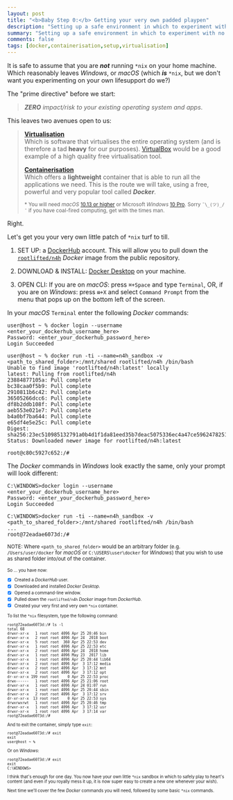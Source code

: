 ```yaml
---
layout: post
title: "<b>Baby Step 0:</b> Getting your very own padded playpen"
description: "Setting up a safe environment in which to experiment with no consequence to the student's workstation."
summary: "Setting up a safe environment in which to experiment with no consequence to the student's workstation."
comments: false
tags: [docker,containerisation,setup,virtualisation]
---
```


It is safe to assume that you are ***not*** running `*nix` on your home machine. Which reasonably leaves *Windows*, or *macOS* (which ***is*** `*nix`, but we don't want you experimenting on your own lifesupport do we?)

The "prime directive" before we start:<br />
> ***ZERO*** *impact/risk to your existing operating system and apps*.


This leaves two avenues open to us:

> **[Virtualisation](https://en.wikipedia.org/wiki/Virtualization)**<br />
> Which is software that virtualises the entire operating system (and is therefore a tad **heavy** for our purposes). [VirtualBox](https://www.virtualbox.org) would be a good example of a high quality free virtualisation tool.
>
> **[Containerisation](https://www.docker.com/resources/what-container)**<br />
> Which offers a **lightweight** container that is able to run all the applications we need. This is the route we will take, using a free, powerful and very popular tool called ***Docker***.
>
> <small>\* You will need *macOS* [10.13 or higher](https://hub.docker.com/editions/community/docker-ce-desktop-mac) or Microsoft *Windows* [10 Pro](https://hub.docker.com/editions/community/docker-ce-desktop-windows). Sorry `¯\_(ツ)_/¯` if you have coal-fired computing, get with the times man.</small>

Right.

Let's get you your very own little patch of `*nix` turf to till.

1. SET UP: a [DockerHub](https://hub.docker.com) account. This will allow you to pull down the [`rootlifted/n4h`](https://hub.docker.com/r/rootlifted/n4h) *Docker* image from the public repository.

2. DOWNLOAD & INSTALL: [Docker Desktop](https://www.docker.com/products/docker-desktop) on your machine.

3. OPEN CLI: If you are on *macOS*: press `⌘+Space` and type `Terminal`, OR, if you are on *Windows*: press `⊞+X` and select `Command Prompt` from the menu that pops up on the bottom left of the screen.

In your *macOS* `Terminal` enter the following *Docker* commands:
```
user@host ~ % docker login --username <enter_your_dockerhub_username_here>
Password: <enter_your_dockerhub_password_here>
Login Succeeded

user@host ~ % docker run -ti --name=n4h_sandbox -v <path_to_shared_folder>:/mnt/shared rootlifted/n4h /bin/bash
Unable to find image 'rootlifted/n4h:latest' locally
latest: Pulling from rootlifted/n4h
23884877105a: Pull complete 
bc38caa0f5b9: Pull complete 
2910811b6c42: Pull complete 
36505266dcc6: Pull complete 
df8b2ddb108f: Pull complete 
aeb553e021e7: Pull complete 
b4a0bf7ba644: Pull complete 
e65df4e5e25c: Pull complete 
Digest: sha256:23ec510985132791a0b4d1f1da81eed35b7deac5075336ec4a47ce5962478251
Status: Downloaded newer image for rootlifted/n4h:latest

root@c80c5927c652:/#
```

The *Docker* commands in *Windows*  look exactly the same, only your prompt will look different:
```
C:\WINDOWS>docker login --username <enter_your_dockerhub_username_here>
Password: <enter_your_dockerhub_password_here>
Login Succeeded

C:\WINDOWS>docker run -ti --name=n4h_sandbox -v <path_to_shared_folder>:/mnt/shared rootlifted/n4h /bin/bash
...
root@72eadae6073d:/# 
```
<small>NOTE: Where `<path_to_shared_folder>` would be an arbitrary folder (e.g. `/Users/user/docker` for *macOS* or `C:\USERS\user\docker` for *Windows*) that you wish to use as shared folder into/out of the container.<small>

So ... you have now:
- [X] Created a *DockerHub* user.
- [X] Downloaded and installed *Docker Desktop*.
- [X] Opened a command-line window.
- [X] Pulled down the `rootlifted/n4h` *Docker* image from *DockerHub*.
- [X] Created your very first and very own `*nix` container.

To list the `*nix` filesystem, type the following command:
```
root@72eadae6073d:/# ls -l
total 68
drwxr-xr-x   1 root root 4096 Apr 25 20:46 bin
drwxr-xr-x   2 root root 4096 Apr 24  2018 boot
drwxr-xr-x   5 root root  360 Apr 25 22:53 dev
drwxr-xr-x   1 root root 4096 Apr 25 22:53 etc
drwxr-xr-x   2 root root 4096 Apr 24  2018 home
drwxr-xr-x   1 root root 4096 May 23  2017 lib
drwxr-xr-x   1 root root 4096 Apr 25 20:44 lib64
drwxr-xr-x   2 root root 4096 Apr  3 17:12 media
drwxr-xr-x   2 root root 4096 Apr  3 17:12 mnt
drwxr-xr-x   2 root root 4096 Apr  3 17:12 opt
dr-xr-xr-x 199 root root    0 Apr 25 22:53 proc
drwx------   1 root root 4096 Apr 25 21:06 root
drwxr-xr-x   1 root root 4096 Apr 24 01:07 run
drwxr-xr-x   1 root root 4096 Apr 25 20:44 sbin
drwxr-xr-x   2 root root 4096 Apr  3 17:12 srv
dr-xr-xr-x  13 root root    0 Apr 25 22:53 sys
drwxrwxrwt   1 root root 4096 Apr 25 20:46 tmp
drwxr-xr-x   1 root root 4096 Apr  3 17:12 usr
drwxr-xr-x   1 root root 4096 Apr  3 17:14 var
root@72eadae6073d:/# 
```
And to exit the container, simply type `exit`:
```
root@72eadae6073d:/# exit
exit
user@host ~ % 
```

Or on *Windows*:
```
root@72eadae6073d:/# exit
exit
C:\WINDOWS>
```

I think that's enough for one day. You now have your own little `*nix` sandbox in which to safely play to heart's content (and even if you royally mess it up, it is now super easy to create a new one whenever your wish).

Next time we'll cover the few *Docker* commands you will need, followed by some basic `*nix` commands.